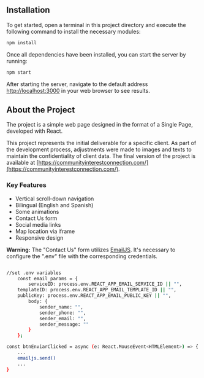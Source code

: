 ## Installation

To get started, open a terminal in this project directory and execute the following command to install the necessary modules:

```bash
npm install
```

Once all dependencies have been installed, you can start the server by running:

```bash
npm start
```

After starting the server, navigate to the default address [http://localhost:3000](http://localhost:3000) in your web browser to see results.


## About the Project

The project is a simple web page designed in the format of a Single Page, developed with React.

This project represents the initial deliverable for a specific client. As part of the development process, adjustments were made to images and texts to maintain the confidentiality of client data. The final version of the project is available at [https://communityinterestconnection.com/](https://communityinterestconnection.com/).

### Key Features

- Vertical scroll-down navigation
- Bilingual (English and Spanish)
- Some animations
- Contact Us form
- Social media links
- Map location via iframe
- Responsive design

**Warning:** The "Contact Us" form utilizes [EmailJS](https://www.emailjs.com/docs/examples/reactjs/). It's necessary to configure the ".env" file with the corresponding credentials.


```bash

//set .env variables
    const email_params = {
        serviceID: process.env.REACT_APP_EMAIL_SERVICE_ID || "",
    templateID: process.env.REACT_APP_EMAIL_TEMPLATE_ID || "",
    publicKey: process.env.REACT_APP_EMAIL_PUBLIC_KEY || "",
        body: {
            sender_name: "",
            sender_phone: "",
            sender_email: "",
            sender_message: ""
        }
    };

const btnEnviarClicked = async (e: React.MouseEvent<HTMLElement>) => {
    ...
    emailjs.send()
    ...
}
```
